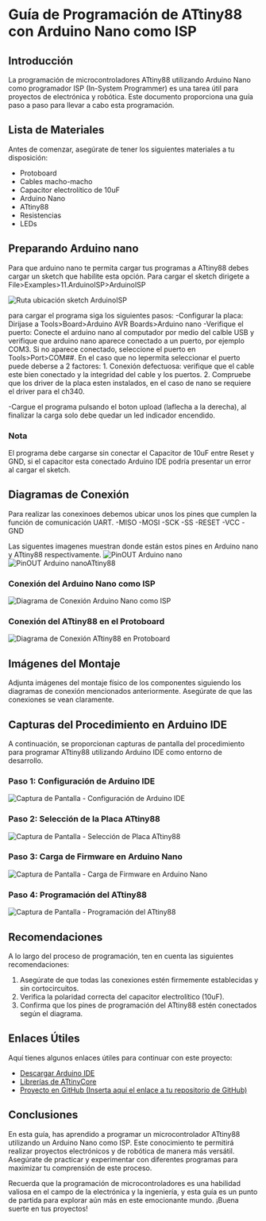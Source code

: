 # Guía de Programación de ATtiny88 con Arduino Nano como ISP

## Introducción

La programación de microcontroladores ATtiny88 utilizando Arduino Nano como programador ISP (In-System Programmer) es una tarea útil para proyectos de electrónica y robótica. Este documento proporciona una guía paso a paso para llevar a cabo esta programación.

## Lista de Materiales

Antes de comenzar, asegúrate de tener los siguientes materiales a tu disposición:

- Protoboard
- Cables macho-macho
- Capacitor electrolítico de 10uF
- Arduino Nano
- ATtiny88
- Resistencias
- LEDs

## Preparando Arduino nano

Para que arduino nano te permita cargar tus programas a ATtiny88 debes cargar un sketch que habilite esta opción.
Para cargar el sketch dirigete a File>Examples>11.ArduinoISP>ArduinoISP

![Ruta ubicación sketch ArduinoISP](img/arduinoISP.png)

para cargar el programa siga los siguientes pasos:
-Configurar la placa: Dirijase a Tools>Board>Arduino AVR Boards>Arduino nano
-Verifique el puerto: Conecte el arduino nano al computador por medio del calble USB y verifique que arduino nano aparece conectado a un puerto, por ejemplo COM3. Si no aparece conectado, seleccione el puerto en Tools>Port>COM##. En el caso que no lepermita seleccionar el puerto puede deberse a 2 factores:
    1. Conexión defectuosa: verifique que el cable este bien conectado y la integridad del cable y los puertos.
    2. Compruebe que los driver de la placa esten instalados, en el caso de nano se requiere el driver para el ch340.

-Cargue el programa pulsando el boton upload (laflecha a la derecha), al finalizar la carga solo debe quedar un led indicador encendido.

### Nota

El programa debe cargarse sin conectar el Capacitor de 10uF entre Reset y GND, si el capacitor esta conectado Arduino IDE podría presentar un error al cargar el sketch.

## Diagramas de Conexión

Para realizar las conexinoes debemos ubicar unos los pines que cumplen la función de comunicación UART.
-MISO
-MOSI
-SCK
-SS
-RESET
-VCC
-GND

Las siguentes imagenes muestran donde están estos pines en Arduino nano y ATtiny88 respectivamente.
![PinOUT Arduino nano](img/nano328.png)
![PinOUT Arduino nanoATtiny88](img/attiny88.jpg)

### Conexión del Arduino Nano como ISP

![Diagrama de Conexión Arduino Nano como ISP](imagen_arduino_nano_isp.png)

### Conexión del ATtiny88 en el Protoboard

![Diagrama de Conexión ATtiny88 en Protoboard](imagen_attiny88_protoboard.png)

## Imágenes del Montaje

Adjunta imágenes del montaje físico de los componentes siguiendo los diagramas de conexión mencionados anteriormente. Asegúrate de que las conexiones se vean claramente.

## Capturas del Procedimiento en Arduino IDE

A continuación, se proporcionan capturas de pantalla del procedimiento para programar ATtiny88 utilizando Arduino IDE como entorno de desarrollo.

### Paso 1: Configuración de Arduino IDE

![Captura de Pantalla - Configuración de Arduino IDE](captura_arduino_ide_configuracion.png)

### Paso 2: Selección de la Placa ATtiny88

![Captura de Pantalla - Selección de Placa ATtiny88](captura_arduino_ide_seleccion_placa.png)

### Paso 3: Carga de Firmware en Arduino Nano

![Captura de Pantalla - Carga de Firmware en Arduino Nano](captura_arduino_ide_carga_firmware.png)

### Paso 4: Programación del ATtiny88

![Captura de Pantalla - Programación del ATtiny88](captura_arduino_ide_programacion_attiny88.png)

## Recomendaciones

A lo largo del proceso de programación, ten en cuenta las siguientes recomendaciones:

1. Asegúrate de que todas las conexiones estén firmemente establecidas y sin cortocircuitos.
2. Verifica la polaridad correcta del capacitor electrolítico (10uF).
3. Confirma que los pines de programación del ATtiny88 estén conectados según el diagrama.

## Enlaces Útiles

Aquí tienes algunos enlaces útiles para continuar con este proyecto:

- [Descargar Arduino IDE](https://www.arduino.cc/en/software)
- [Librerías de ATtinyCore](https://github.com/SpenceKonde/ATTinyCore)
- [Proyecto en GitHub (Inserta aquí el enlace a tu repositorio de GitHub)](https://github.com/tu-usuario/tu-proyecto)

## Conclusiones

En esta guía, has aprendido a programar un microcontrolador ATtiny88 utilizando un Arduino Nano como ISP. Este conocimiento te permitirá realizar proyectos electrónicos y de robótica de manera más versátil. Asegúrate de practicar y experimentar con diferentes programas para maximizar tu comprensión de este proceso.

Recuerda que la programación de microcontroladores es una habilidad valiosa en el campo de la electrónica y la ingeniería, y esta guía es un punto de partida para explorar aún más en este emocionante mundo. ¡Buena suerte en tus proyectos!
